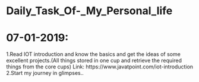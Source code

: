 # Daily_Task_Of-_My_Personal_life
<html>
<h1>07-01-2019:</h1>
1.Read IOT introduction and know the basics and get the ideas of some excellent projects.(All things stored in one cup and retrieve the required things from the core cups)
Link: https://www.javatpoint.com/iot-introduction
2.Start my journey in glimpses..
</html>

